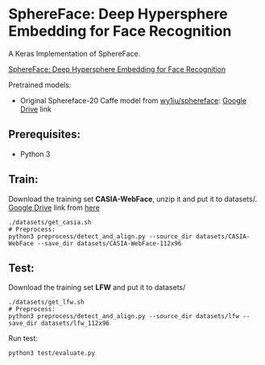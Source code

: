# SphereFace: Deep Hypersphere Embedding for Face Recognition

A Keras Implementation of SphereFace.

[SphereFace: Deep Hypersphere Embedding for Face Recognition](https://arxiv.org/abs/1704.08063)

Pretrained models: 
- Original Sphereface-20 Caffe model from [wy1iu/sphereface](https://github.com/wy1iu/sphereface): [Google Drive](https://drive.google.com/file/d/0B_geeR2lTMegb2F6dmlmOXhWaVk/view) link

## Prerequisites:
- Python 3

## Train:
Download the training set **CASIA-WebFace**, unzip it and put it to datasets/.<br>
[Google Drive](https://drive.google.com/open?id=1Of_EVz-yHV7QVWQGihYfvtny9Ne8qXVz) link from [here](https://github.com/happynear/AMSoftmax/issues/18)
```Shell
./datasets/get_casia.sh
# Preprocess:
python3 preprocess/detect_and_align.py --source_dir datasets/CASIA-WebFace --save_dir datasets/CASIA-WebFace-112x96
```

## Test:
Download the training set **LFW** and put it to datasets/
```Shell
./datasets/get_lfw.sh
# Preprocess:
python3 preprocess/detect_and_align.py --source_dir datasets/lfw --save_dir datasets/lfw_112x96
```

Run test:
```Shell
python3 test/evaluate.py
```
